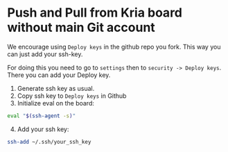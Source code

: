 # Push and Pull from Kria board without main Git account

We encourage using `Deploy keys` in the github repo you fork.
This way you can just add your ssh-key.

For doing this you need to go to `settings` then to `security -> Deploy keys`. There you can add your Deploy key.

1. Generate ssh key as usual.
2. Copy ssh key to `Deploy keys` in Github
3. Initialize eval on the board:
```bash
eval "$(ssh-agent -s)"
```
4. Add your ssh key:
```bash
ssh-add ~/.ssh/your_ssh_key
```